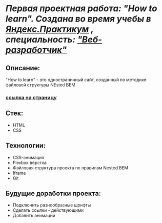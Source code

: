 # _Первая проектная работа: "How to learn". Создана во время  учебы в [Яндекс.Практикум](https://practicum.yandex.ru) , специальность: ["Веб-разработчик"](https://practicum.yandex.ru/web/)_

## Описание:
"How to learn" - это одностраничный сайт, созданный по методике файловой структуры NEsted BEM.

### [ссылка на страницу](https://tsinik2508.github.io/how-to-learn/)

## Стек:
* HTML
* CSS

## Технологии:
* CSS-анимация
* Flexbox вёрстка
* Файловая структура проекта по правилам Nested BEM
* Iframe
* Git

## Будущие доработки проекта:
* Подключить разнообразные шрифты
* Сделать ссылки - действующими
* Добавить анимации


